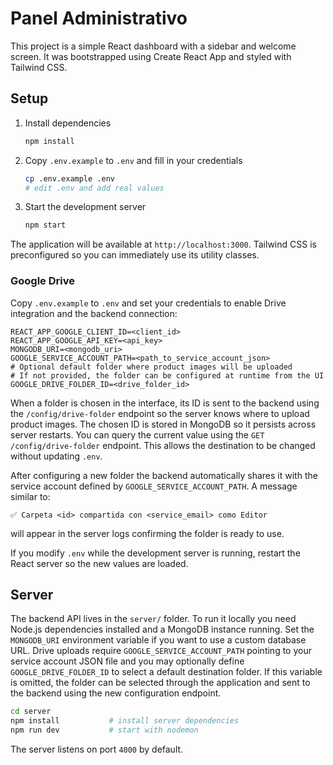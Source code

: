 # Panel Administrativo

This project is a simple React dashboard with a sidebar and welcome screen.
It was bootstrapped using Create React App and styled with Tailwind CSS.


## Setup

1. Install dependencies
   ```bash
   npm install
   ```
2. Copy `.env.example` to `.env` and fill in your credentials
   ```bash
   cp .env.example .env
   # edit .env and add real values
   ```
3. Start the development server
   ```bash
   npm start
   ```

The application will be available at `http://localhost:3000`.
Tailwind CSS is preconfigured so you can immediately use its utility classes.

### Google Drive

Copy `.env.example` to `.env` and set your credentials to enable Drive integration and the backend connection:

```
REACT_APP_GOOGLE_CLIENT_ID=<client_id>
REACT_APP_GOOGLE_API_KEY=<api_key>
MONGODB_URI=<mongodb_uri>
GOOGLE_SERVICE_ACCOUNT_PATH=<path_to_service_account_json>
# Optional default folder where product images will be uploaded
# If not provided, the folder can be configured at runtime from the UI
GOOGLE_DRIVE_FOLDER_ID=<drive_folder_id>
```

When a folder is chosen in the interface, its ID is sent to the backend using
the `/config/drive-folder` endpoint so the server knows where to upload product
images. The chosen ID is stored in MongoDB so it persists across server restarts.
You can query the current value using the `GET /config/drive-folder` endpoint.
This allows the destination to be changed without updating `.env`.

After configuring a new folder the backend automatically shares it with the
service account defined by `GOOGLE_SERVICE_ACCOUNT_PATH`. A message similar to:

```
✅ Carpeta <id> compartida con <service_email> como Editor
```

will appear in the server logs confirming the folder is ready to use.

If you modify `.env` while the development server is running, restart the React
server so the new values are loaded.

## Server

The backend API lives in the `server/` folder. To run it locally you need Node.js
dependencies installed and a MongoDB instance running. Set the `MONGODB_URI`
environment variable if you want to use a custom database URL. Drive uploads
require `GOOGLE_SERVICE_ACCOUNT_PATH` pointing to your service account JSON file
and you may optionally define `GOOGLE_DRIVE_FOLDER_ID` to select a default
destination folder. If this variable is omitted, the folder can be selected
through the application and sent to the backend using the new configuration
endpoint.

```bash
cd server
npm install           # install server dependencies
npm run dev           # start with nodemon
```

The server listens on port `4000` by default.

